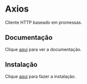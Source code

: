 # Axios

Cliente HTTP baseado em promessas.

## Documentação

Clique [aqui](https://github.com/axios/axios) para ver a documentação.

## Instalação

Clique [aqui](https://www.npmjs.com/package/axios) para fazer a instalação.
